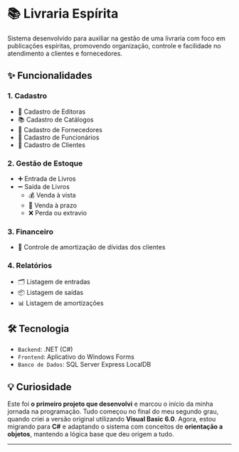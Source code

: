 # 📚 Livraria Espírita

Sistema desenvolvido para auxiliar na gestão de uma livraria com foco em publicações espíritas, promovendo organização, controle e facilidade no atendimento a clientes e fornecedores.

## ✨ Funcionalidades

### 1. Cadastro
- 📘 Cadastro de Editoras
- 📚 Cadastro de Catálogos
- 🏢 Cadastro de Fornecedores
- 👥 Cadastro de Funcionários
- 👤 Cadastro de Clientes

### 2. Gestão de Estoque
- ➕ Entrada de Livros
- ➖ Saída de Livros
  - 💰 Venda à vista
  - 🧾 Venda à prazo
  - ❌ Perda ou extravio

### 3. Financeiro
- 🔄 Controle de amortização de dívidas dos clientes

### 4. Relatórios
- 🗂️ Listagem de entradas
- 📦 Listagem de saídas
- 📊 Listagem de amortizações

## 🛠️ Tecnologia

- `Backend`: .NET (C#)
- `Frontend`: Aplicativo do Windows Forms
- `Banco de Dados`: SQL Server Express LocalDB

## 💡 Curiosidade

Este foi **o primeiro projeto que desenvolvi** e marcou o início da minha jornada na programação. Tudo começou no final do meu segundo grau, quando criei a versão original utilizando **Visual Basic 6.0**. Agora, estou migrando para **C#** e adaptando o sistema com conceitos de **orientação a objetos**, mantendo a lógica base que deu origem a tudo.

---